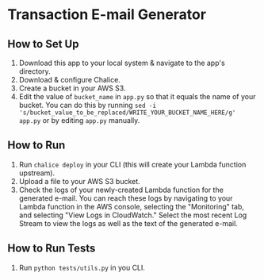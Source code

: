 # Transaction E-mail Generator

## How to Set Up

1. Download this app to your local system & navigate to the app's directory.
1. Download & configure Chalice.
1. Create a bucket in your AWS S3.
1. Edit the value of `bucket_name` in `app.py` so that it equals the name of your bucket. You can do this by running `sed -i 's/bucket_value_to_be_replaced/WRITE_YOUR_BUCKET_NAME_HERE/g' app.py` or by editing `app.py` manually.

## How to Run

1. Run `chalice deploy` in your CLI (this will create your Lambda function upstream).
1. Upload a file to your AWS S3 bucket.
1. Check the logs of your newly-created Lambda function for the generated e-mail. You can reach these logs by navigating to your Lambda function in the AWS console, selecting the "Monitoring" tab, and selecting "View Logs in CloudWatch." Select the most recent Log Stream to view the logs as well as the text of the generated e-mail.

## How to Run Tests

1. Run `python tests/utils.py` in you CLI.
